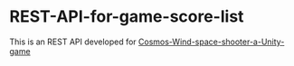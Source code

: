 # REST-API-for-game-score-list

This is an REST API developed for [Cosmos-Wind-space-shooter-a-Unity-game](https://github.com/mgakcay/Cosmos-Wind-space-shooter-a-Unity-game) 
